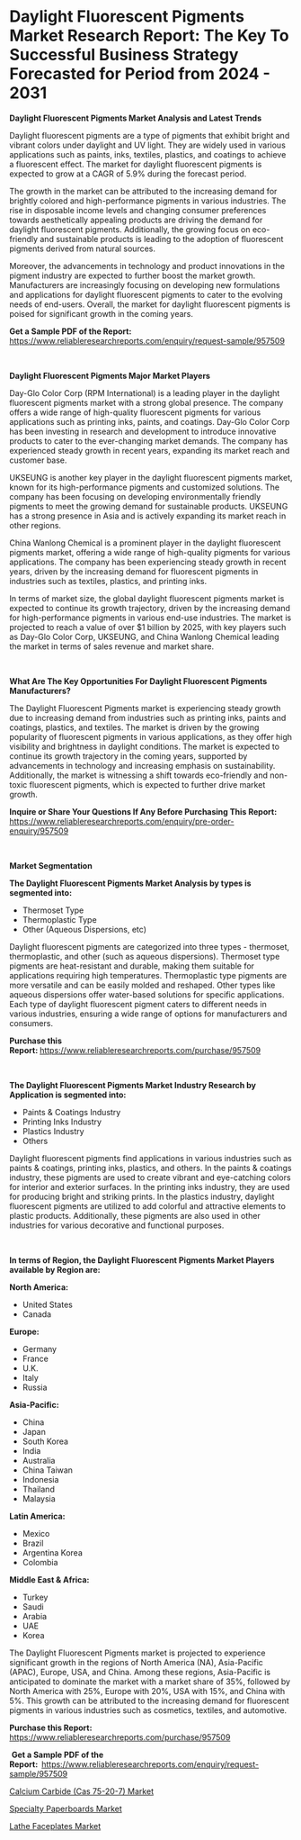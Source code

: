 <p><h1>Daylight Fluorescent Pigments Market Research Report: The Key To Successful Business Strategy Forecasted for Period from 2024 - 2031</h1></p><p><strong>Daylight Fluorescent Pigments Market Analysis and Latest Trends</strong></p>
<p><p>Daylight fluorescent pigments are a type of pigments that exhibit bright and vibrant colors under daylight and UV light. They are widely used in various applications such as paints, inks, textiles, plastics, and coatings to achieve a fluorescent effect. The market for daylight fluorescent pigments is expected to grow at a CAGR of 5.9% during the forecast period.</p><p>The growth in the market can be attributed to the increasing demand for brightly colored and high-performance pigments in various industries. The rise in disposable income levels and changing consumer preferences towards aesthetically appealing products are driving the demand for daylight fluorescent pigments. Additionally, the growing focus on eco-friendly and sustainable products is leading to the adoption of fluorescent pigments derived from natural sources.</p><p>Moreover, the advancements in technology and product innovations in the pigment industry are expected to further boost the market growth. Manufacturers are increasingly focusing on developing new formulations and applications for daylight fluorescent pigments to cater to the evolving needs of end-users. Overall, the market for daylight fluorescent pigments is poised for significant growth in the coming years.</p></p>
<p><strong>Get a Sample PDF of the Report:&nbsp;</strong> <a href="https://www.reliableresearchreports.com/enquiry/request-sample/957509">https://www.reliableresearchreports.com/enquiry/request-sample/957509</a></p>
<p>&nbsp;</p>
<p><strong>Daylight Fluorescent Pigments Major Market Players</strong></p>
<p><p>Day-Glo Color Corp (RPM International) is a leading player in the daylight fluorescent pigments market with a strong global presence. The company offers a wide range of high-quality fluorescent pigments for various applications such as printing inks, paints, and coatings. Day-Glo Color Corp has been investing in research and development to introduce innovative products to cater to the ever-changing market demands. The company has experienced steady growth in recent years, expanding its market reach and customer base.</p><p>UKSEUNG is another key player in the daylight fluorescent pigments market, known for its high-performance pigments and customized solutions. The company has been focusing on developing environmentally friendly pigments to meet the growing demand for sustainable products. UKSEUNG has a strong presence in Asia and is actively expanding its market reach in other regions.</p><p>China Wanlong Chemical is a prominent player in the daylight fluorescent pigments market, offering a wide range of high-quality pigments for various applications. The company has been experiencing steady growth in recent years, driven by the increasing demand for fluorescent pigments in industries such as textiles, plastics, and printing inks.</p><p>In terms of market size, the global daylight fluorescent pigments market is expected to continue its growth trajectory, driven by the increasing demand for high-performance pigments in various end-use industries. The market is projected to reach a value of over $1 billion by 2025, with key players such as Day-Glo Color Corp, UKSEUNG, and China Wanlong Chemical leading the market in terms of sales revenue and market share.</p></p>
<p>&nbsp;</p>
<p><strong>What Are The Key Opportunities For Daylight Fluorescent Pigments Manufacturers?</strong></p>
<p><p>The Daylight Fluorescent Pigments market is experiencing steady growth due to increasing demand from industries such as printing inks, paints and coatings, plastics, and textiles. The market is driven by the growing popularity of fluorescent pigments in various applications, as they offer high visibility and brightness in daylight conditions. The market is expected to continue its growth trajectory in the coming years, supported by advancements in technology and increasing emphasis on sustainability. Additionally, the market is witnessing a shift towards eco-friendly and non-toxic fluorescent pigments, which is expected to further drive market growth.</p></p>
<p><strong>Inquire or Share Your Questions If Any Before Purchasing This Report:</strong> <a href="https://www.reliableresearchreports.com/enquiry/pre-order-enquiry/957509">https://www.reliableresearchreports.com/enquiry/pre-order-enquiry/957509</a></p>
<p>&nbsp;</p>
<p><strong>Market Segmentation</strong></p>
<p><strong>The Daylight Fluorescent Pigments Market Analysis by types is segmented into:</strong></p>
<p><ul><li>Thermoset Type</li><li>Thermoplastic Type</li><li>Other (Aqueous Dispersions, etc)</li></ul></p>
<p><p>Daylight fluorescent pigments are categorized into three types - thermoset, thermoplastic, and other (such as aqueous dispersions). Thermoset type pigments are heat-resistant and durable, making them suitable for applications requiring high temperatures. Thermoplastic type pigments are more versatile and can be easily molded and reshaped. Other types like aqueous dispersions offer water-based solutions for specific applications. Each type of daylight fluorescent pigment caters to different needs in various industries, ensuring a wide range of options for manufacturers and consumers.</p></p>
<p><strong>Purchase this Report:&nbsp;</strong><a href="https://www.reliableresearchreports.com/purchase/957509">https://www.reliableresearchreports.com/purchase/957509</a></p>
<p>&nbsp;</p>
<p><strong>The Daylight Fluorescent Pigments Market Industry Research by Application is segmented into:</strong></p>
<p><ul><li>Paints & Coatings Industry</li><li>Printing Inks Industry</li><li>Plastics Industry</li><li>Others</li></ul></p>
<p><p>Daylight fluorescent pigments find applications in various industries such as paints & coatings, printing inks, plastics, and others. In the paints & coatings industry, these pigments are used to create vibrant and eye-catching colors for interior and exterior surfaces. In the printing inks industry, they are used for producing bright and striking prints. In the plastics industry, daylight fluorescent pigments are utilized to add colorful and attractive elements to plastic products. Additionally, these pigments are also used in other industries for various decorative and functional purposes.</p></p>
<p>&nbsp;</p>
<p><strong>In terms of Region, the Daylight Fluorescent Pigments Market Players available by Region are:</strong></p>
<p>
    <p> <strong> North America: </strong>
        <ul>
            <li>United States</li>
            <li>Canada</li>
        </ul>
        </p> 
    <p> <strong> Europe: </strong>
        <ul>
            <li>Germany</li>
            <li>France</li>
            <li>U.K.</li>
            <li>Italy</li>
            <li>Russia</li>
        </ul>
        </p> 
    <p> <strong> Asia-Pacific: </strong>
        <ul>
            <li>China</li>
            <li>Japan</li>
            <li>South Korea</li>
            <li>India</li>
            <li>Australia</li>
            <li>China Taiwan</li>
            <li>Indonesia</li>
            <li>Thailand</li>
            <li>Malaysia</li>
        </ul>
        </p> 
    <p> <strong> Latin America: </strong>
        <ul>
            <li>Mexico</li>
            <li>Brazil</li>
            <li>Argentina Korea</li>
            <li>Colombia</li>
        </ul>
        </p> 
    <p> <strong> Middle East & Africa: </strong>
        <ul>
            <li>Turkey</li>
            <li>Saudi</li>
            <li>Arabia</li>
            <li>UAE</li>
            <li>Korea</li>
        </ul>
    </p>
    </p>
<p><p>The Daylight Fluorescent Pigments market is projected to experience significant growth in the regions of North America (NA), Asia-Pacific (APAC), Europe, USA, and China. Among these regions, Asia-Pacific is anticipated to dominate the market with a market share of 35%, followed by North America with 25%, Europe with 20%, USA with 15%, and China with 5%. This growth can be attributed to the increasing demand for fluorescent pigments in various industries such as cosmetics, textiles, and automotive.</p></p>
<p><strong>Purchase this Report: </strong><a href="https://www.reliableresearchreports.com/purchase/957509">https://www.reliableresearchreports.com/purchase/957509</a></p>
<p>&nbsp;<strong>Get a Sample PDF of the Report:&nbsp;&nbsp;</strong><a href="https://www.reliableresearchreports.com/enquiry/request-sample/957509">https://www.reliableresearchreports.com/enquiry/request-sample/957509</a></p>
<p><strong></strong></p>
<p><p><a href="https://view.publitas.com/reportprime-1/calcium-carbide-cas-75-20-7-market-furnish-information-about-market-size-market-share-market-dynamics-and-projections-spanning-from-2023-to-2030/">Calcium Carbide (Cas 75-20-7) Market</a></p><p><a href="https://view.publitas.com/reportprime-1/specialty-paperboards-market-growth-market-trends-covid-19-impact-and-forecasts-for-period-from-2023-2030/">Specialty Paperboards Market</a></p><p><a href="https://view.publitas.com/reportprime-1/lathe-faceplates-market-research-report-unlocks-analysis-on-the-market-financial-status-market-size-and-market-revenue-upto-2030/">Lathe Faceplates Market</a></p></p>